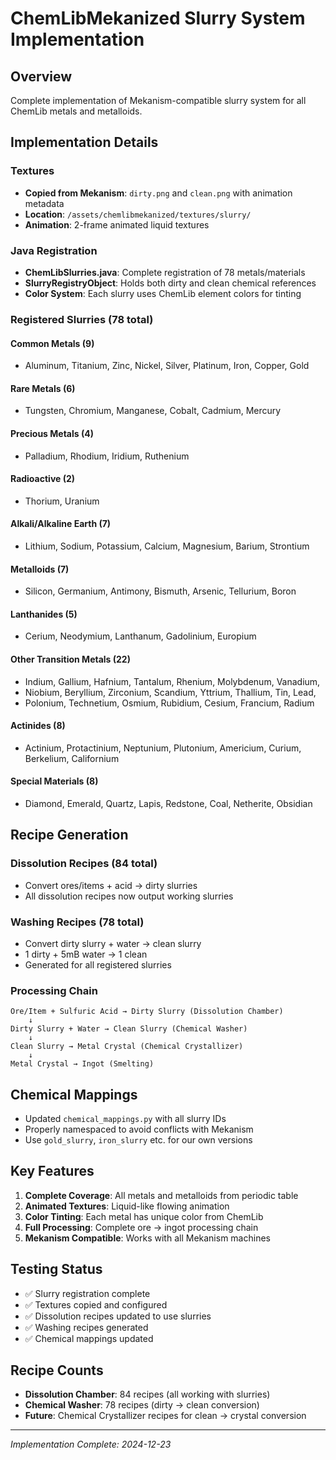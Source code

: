 # ChemLibMekanized Slurry System Implementation

## Overview
Complete implementation of Mekanism-compatible slurry system for all ChemLib metals and metalloids.

## Implementation Details

### Textures
- **Copied from Mekanism**: `dirty.png` and `clean.png` with animation metadata
- **Location**: `/assets/chemlibmekanized/textures/slurry/`
- **Animation**: 2-frame animated liquid textures

### Java Registration
- **ChemLibSlurries.java**: Complete registration of 78 metals/materials
- **SlurryRegistryObject**: Holds both dirty and clean chemical references
- **Color System**: Each slurry uses ChemLib element colors for tinting

### Registered Slurries (78 total)

#### Common Metals (9)
- Aluminum, Titanium, Zinc, Nickel, Silver, Platinum, Iron, Copper, Gold

#### Rare Metals (6)
- Tungsten, Chromium, Manganese, Cobalt, Cadmium, Mercury

#### Precious Metals (4)
- Palladium, Rhodium, Iridium, Ruthenium

#### Radioactive (2)
- Thorium, Uranium

#### Alkali/Alkaline Earth (7)
- Lithium, Sodium, Potassium, Calcium, Magnesium, Barium, Strontium

#### Metalloids (7)
- Silicon, Germanium, Antimony, Bismuth, Arsenic, Tellurium, Boron

#### Lanthanides (5)
- Cerium, Neodymium, Lanthanum, Gadolinium, Europium

#### Other Transition Metals (22)
- Indium, Gallium, Hafnium, Tantalum, Rhenium, Molybdenum, Vanadium,
- Niobium, Beryllium, Zirconium, Scandium, Yttrium, Thallium, Tin, Lead,
- Polonium, Technetium, Osmium, Rubidium, Cesium, Francium, Radium

#### Actinides (8)
- Actinium, Protactinium, Neptunium, Plutonium, Americium, Curium, Berkelium, Californium

#### Special Materials (8)
- Diamond, Emerald, Quartz, Lapis, Redstone, Coal, Netherite, Obsidian

## Recipe Generation

### Dissolution Recipes (84 total)
- Convert ores/items + acid → dirty slurries
- All dissolution recipes now output working slurries

### Washing Recipes (78 total)
- Convert dirty slurry + water → clean slurry
- 1 dirty + 5mB water → 1 clean
- Generated for all registered slurries

### Processing Chain
```
Ore/Item + Sulfuric Acid → Dirty Slurry (Dissolution Chamber)
    ↓
Dirty Slurry + Water → Clean Slurry (Chemical Washer)
    ↓
Clean Slurry → Metal Crystal (Chemical Crystallizer)
    ↓
Metal Crystal → Ingot (Smelting)
```

## Chemical Mappings
- Updated `chemical_mappings.py` with all slurry IDs
- Properly namespaced to avoid conflicts with Mekanism
- Use `gold_slurry`, `iron_slurry` etc. for our own versions

## Key Features
1. **Complete Coverage**: All metals and metalloids from periodic table
2. **Animated Textures**: Liquid-like flowing animation
3. **Color Tinting**: Each metal has unique color from ChemLib
4. **Full Processing**: Complete ore → ingot processing chain
5. **Mekanism Compatible**: Works with all Mekanism machines

## Testing Status
- ✅ Slurry registration complete
- ✅ Textures copied and configured
- ✅ Dissolution recipes updated to use slurries
- ✅ Washing recipes generated
- ✅ Chemical mappings updated

## Recipe Counts
- **Dissolution Chamber**: 84 recipes (all working with slurries)
- **Chemical Washer**: 78 recipes (dirty → clean conversion)
- **Future**: Chemical Crystallizer recipes for clean → crystal conversion

---
*Implementation Complete: 2024-12-23*